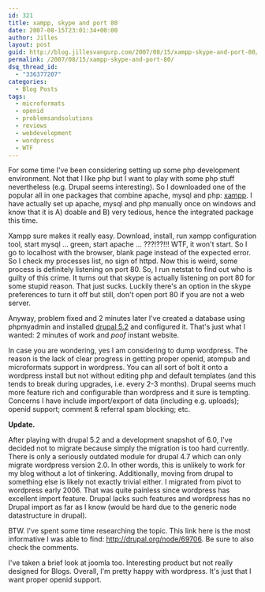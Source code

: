 ```yaml
---
id: 321
title: xampp, skype and port 80
date: 2007-08-15T23:01:34+00:00
author: Jilles
layout: post
guid: http://blog.jillesvangurp.com/2007/08/15/xampp-skype-and-port-80/
permalink: /2007/08/15/xampp-skype-and-port-80/
dsq_thread_id:
  - "336377207"
categories:
  - Blog Posts
tags:
  - microformats
  - openid
  - problemsandsolutions
  - reviews
  - webdevelopment
  - wordpress
  - WTF
---
```

For some time I've been considering setting up some php development environment. Not that I like php but I want to play with some php stuff nevertheless (e.g. Drupal seems interesting). So I downloaded one of the popular all in one packages that combine apache, mysql and php: <a href="http://www.apachefriends.org/en/xampp.html">xampp</a>. I have actually set up apache, mysql and php manually once on windows and know that it is A) doable and B) very tedious, hence the integrated package this time.

Xampp sure makes it really easy. Download, install, run xampp configuration tool, start mysql ... green, start apache ... ???!??!!! WTF, it won't start. So I go to localhost with the browser, blank page instead of the expected error. So I check my processes list, no sign of httpd. Now this is weird, some process is definitely listening on port 80. So, I run netstat to find out who is guilty of this crime. It turns out that skype is actually listening on port 80 for some stupid reason. That just sucks. Luckily there's an option in the skype preferences to turn it off but still, don't open port 80 if you are not a web server.

Anyway, problem fixed and 2 minutes later I've created a database using phpmyadmin and installed <a href="http://drupal.org/">drupal 5.2</a> and configured it. That's just what I wanted: 2 minutes of work and *poof* instant website.

In case you are wondering, yes I am considering to dump wordpress. The reason is the lack of clear progress in getting proper openid, atompub and microformats support in wordpress. You can all sort of bolt it onto a wordpress install but not without editing php and default templates (and this tends to break during upgrades, i.e. every 2-3 months). Drupal seems much more feature rich and configurable than wordpress and it sure is tempting. Concerns I have include import/export of data (including e.g. uploads); openid support; comment & referral spam blocking; etc. 

<strong>Update.</strong>

After playing with drupal 5.2 and a development snapshot of 6.0, I've decided not to migrate because simply the migration is too hard currently. There is only a seriously outdated module for drupal 4.7 which can only migrate wordpress version 2.0. In other words, this is unlikely to work for my blog without a lot of tinkering. Additionally, moving from drupal to something else is likely not exactly trivial either. I migrated from pivot to wordpress early 2006. That was quite painless since wordpress has excellent import feature. Drupal lacks such features and wordpress has no Drupal import as far as I know (would be hard due to the generic node datastructure in drupal).

BTW. I've spent some time researching the topic. This link here is the most informative I was able to find: http://drupal.org/node/69706. Be sure to also check the comments.

I've taken a brief look at joomla too. Interesting product but not really designed for Blogs. Overall, I'm pretty happy with wordpress. It's just that I want proper openid support.
